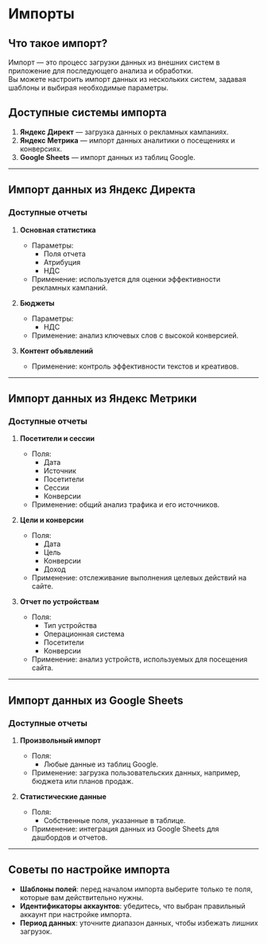 # Импорты

## Что такое импорт?

Импорт — это процесс загрузки данных из внешних систем в приложение для последующего анализа и обработки.  
Вы можете настроить импорт данных из нескольких систем, задавая шаблоны и выбирая необходимые параметры.

## Доступные системы импорта

1. **Яндекс Директ** — загрузка данных о рекламных кампаниях.
2. **Яндекс Метрика** — импорт данных аналитики о посещениях и конверсиях.
3. **Google Sheets** — импорт данных из таблиц Google.

---

## Импорт данных из Яндекс Директа

### Доступные отчеты

1. **Основная статистика**  
   - Параметры: 
		- Поля отчета
		- Атрибуция
		- НДС
   - Применение: используется для оценки эффективности рекламных кампаний.

2. **Бюджеты**  
   - Параметры:
		- НДС
   - Применение: анализ ключевых слов с высокой конверсией.

3. **Контент объявлений**  
   - Применение: контроль эффективности текстов и креативов.

---

## Импорт данных из Яндекс Метрики

### Доступные отчеты

1. **Посетители и сессии**  
   - Поля:  
     - Дата  
     - Источник  
     - Посетители  
     - Сессии  
     - Конверсии  
   - Применение: общий анализ трафика и его источников.

2. **Цели и конверсии**  
   - Поля:  
     - Дата  
     - Цель  
     - Конверсии  
     - Доход  
   - Применение: отслеживание выполнения целевых действий на сайте.

3. **Отчет по устройствам**  
   - Поля:  
     - Тип устройства  
     - Операционная система  
     - Посетители  
     - Конверсии  
   - Применение: анализ устройств, используемых для посещения сайта.

---

## Импорт данных из Google Sheets

### Доступные отчеты

1. **Произвольный импорт**  
   - Поля:  
     - Любые данные из таблиц Google.  
   - Применение: загрузка пользовательских данных, например, бюджета или планов продаж.

2. **Статистические данные**  
   - Поля:  
     - Собственные поля, указанные в таблице.  
   - Применение: интеграция данных из Google Sheets для дашбордов и отчетов.

---

## Советы по настройке импорта

- **Шаблоны полей**: перед началом импорта выберите только те поля, которые вам действительно нужны.  
- **Идентификаторы аккаунтов**: убедитесь, что выбран правильный аккаунт при настройке импорта.  
- **Период данных**: уточните диапазон данных, чтобы избежать лишних загрузок.  
